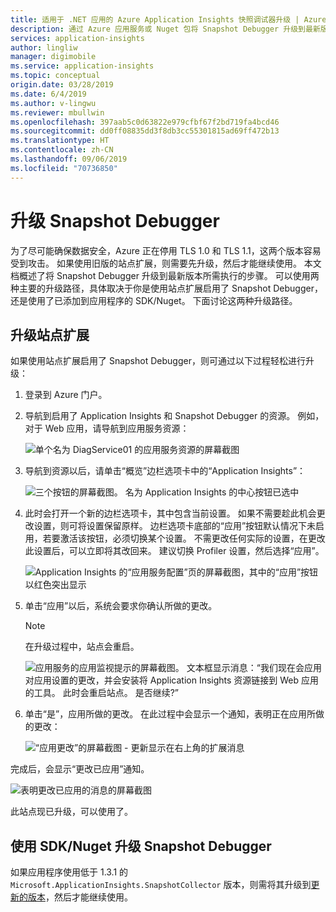 ```yaml
---
title: 适用于 .NET 应用的 Azure Application Insights 快照调试器升级 | Azure Docs
description: 通过 Azure 应用服务或 Nuget 包将 Snapshot Debugger 升级到最新版本
services: application-insights
author: lingliw
manager: digimobile
ms.service: application-insights
ms.topic: conceptual
origin.date: 03/28/2019
ms.date: 6/4/2019
ms.author: v-lingwu
ms.reviewer: mbullwin
ms.openlocfilehash: 397aab5c0d63822e979cfbf67f2bd719fa4bcd46
ms.sourcegitcommit: dd0ff08835dd3f8db3cc55301815ad69ff472b13
ms.translationtype: HT
ms.contentlocale: zh-CN
ms.lasthandoff: 09/06/2019
ms.locfileid: "70736850"
---
```

# <a name="upgrading-the-snapshot-debugger"></a>升级 Snapshot Debugger

为了尽可能确保数据安全，Azure 正在停用 TLS 1.0 和 TLS 1.1，这两个版本容易受到攻击。 如果使用旧版的站点扩展，则需要先升级，然后才能继续使用。 本文档概述了将 Snapshot Debugger 升级到最新版本所需执行的步骤。 可以使用两种主要的升级路径，具体取决于你是使用站点扩展启用了 Snapshot Debugger，还是使用了已添加到应用程序的 SDK/Nuget。 下面讨论这两种升级路径。 

## <a name="upgrading-the-site-extension"></a>升级站点扩展

如果使用站点扩展启用了 Snapshot Debugger，则可通过以下过程轻松进行升级：

1. 登录到 Azure 门户。
2. 导航到启用了 Application Insights 和 Snapshot Debugger 的资源。 例如，对于 Web 应用，请导航到应用服务资源：

   ![单个名为 DiagService01 的应用服务资源的屏幕截图](./media/snapshot-debugger-upgrade/app-service-resource.png)

3. 导航到资源以后，请单击“概览”边栏选项卡中的“Application Insights”：

   ![三个按钮的屏幕截图。 名为 Application Insights 的中心按钮已选中](./media/snapshot-debugger-upgrade/application-insights-button.png)

4. 此时会打开一个新的边栏选项卡，其中包含当前设置。 如果不需要趁此机会更改设置，则可将设置保留原样。 边栏选项卡底部的“应用”按钮默认情况下未启用，若要激活该按钮，必须切换某个设置。  不需更改任何实际的设置，在更改此设置后，可以立即将其改回来。 建议切换 Profiler 设置，然后选择“应用”。 

   ![Application Insights 的“应用服务配置”页的屏幕截图，其中的“应用”按钮以红色突出显示](./media/snapshot-debugger-upgrade/view-application-insights-data.png)

5. 单击“应用”以后，系统会要求你确认所做的更改。 

    > [!NOTE]
    > 在升级过程中，站点会重启。

   ![应用服务的应用监视提示的屏幕截图。 文本框显示消息：“我们现在会应用对应用设置的更改，并会安装将 Application Insights 资源链接到 Web 应用的工具。 此时会重启站点。 是否继续?”](./media/snapshot-debugger-upgrade/apply-monitoring-settings.png)

6. 单击“是”，应用所做的更改。  在此过程中会显示一个通知，表明正在应用所做的更改：

   ![“应用更改”的屏幕截图 - 更新显示在右上角的扩展消息](./media/snapshot-debugger-upgrade/updating-extensions.png)

完成后，会显示“更改已应用”通知。 

   ![表明更改已应用的消息的屏幕截图](./media/snapshot-debugger-upgrade/changes-are-applied.png)

此站点现已升级，可以使用了。

## <a name="upgrading-snapshot-debugger-using-sdknuget"></a>使用 SDK/Nuget 升级 Snapshot Debugger

如果应用程序使用低于 1.3.1 的 `Microsoft.ApplicationInsights.SnapshotCollector` 版本，则需将其升级到[更新的版本](https://www.nuget.org/packages/Microsoft.ApplicationInsights.SnapshotCollector)，然后才能继续使用。




